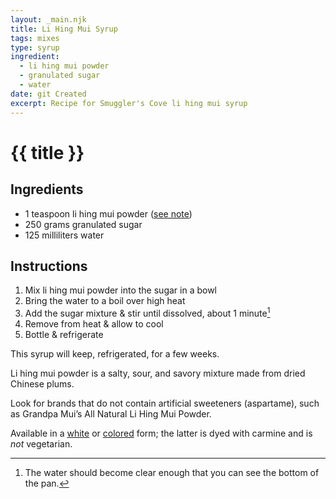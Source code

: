 ```yaml
---
layout: _main.njk
title: Li Hing Mui Syrup
tags: mixes
type: syrup
ingredient:
  - li hing mui powder
  - granulated sugar
  - water
date: git Created
excerpt: Recipe for Smuggler's Cove li hing mui syrup
---
```


<!-- markdownlint-disable MD025 -->
# {{ title }}
<!-- markdownlint-enable MD025 -->

## Ingredients
<!-- markdownlint-disable MD051 -->
* 1 teaspoon li hing mui powder ([see note](#tip-2))
* 250 grams granulated sugar
* 125 milliliters water
<!-- markdownlint-enable MD051 -->
## Instructions

1. Mix li hing mui powder into the sugar in a bowl
2. Bring the water to a boil over high heat
3. Add the sugar mixture & stir until dissolved, about 1 minute[^1]
4. Remove from heat & allow to cool
5. Bottle & refrigerate

[^1]: The water should become clear enough that you can see the bottom of the pan.

<tiki-callout type="note">

  This syrup will keep, refrigerated, for a few weeks.

</tiki-callout>

<tiki-callout type="tip">

  Li hing mui powder is a salty, sour, and savory mixture made from dried Chinese plums.

  Look for brands that do not contain artificial sweeteners (aspartame), such as Grandpa Mui’s All Natural Li Hing Mui Powder.

  Available in a <a href="https://www.amazon.com/Powder-Hawaiis-Snack-Seasoning-1-8oz/dp/B07MJM6SQT" target="_blank" rel="external noopener">white</a> or <a href="https://www.amazon.com/POWDER-PRESERVED-FRUIT-ASPARTAME-2-5oz/dp/B00CY3TB56/" target="_blank" rel="external nofollow">colored</a> form; the latter is dyed with carmine and is *not* vegetarian.

</tiki-callout>

<div
  class="sr-only"
  data-cat[0]="Syrup"
  data-ingredient[0]="Li hing mui powder"
  data-ingredient[1]="Sugar, granulated"
  data-ingredient[2]="Water"
  data-pagefind-filter="
    Category[data-cat[0]],
    Ingredient[data-ingredient[0]],
    Ingredient[data-ingredient[1]],
    Ingredient[data-ingredient[2]],
    Pantry[data-ingredient[0]],
    Pantry[data-ingredient[1]],
    Pantry[data-ingredient[2]]
  "
>
</div>
